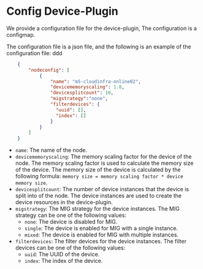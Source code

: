 # Config Device-Plugin

We provide a configuration file for the device-plugin, The configuration is a configmap.

The configuration file is a json file, and the following is an example of the configuration file:
ddd
```json
    {
        "nodeconfig": [
            {
                "name": "m5-cloudinfra-online02",
                "devicememoryscaling": 1.8,
                "devicesplitcount": 10,
                "migstrategy":"none",
                "filterdevices": {
                  "uuid": [],
                  "index": []
                }
            }
        ]
    }
```

- `name`: The name of the node.
- `devicememoryscaling`: The memory scaling factor for the device of the node. The memory scaling factor is used to calculate the memory size of the device. The memory size of the device is calculated by the following formula: `memory size = memory scaling factor * device memory size`.
- `devicesplitcount`: The number of device instances that the device is split into of the node. The device instances are used to create the device resources in the device-plugin.
- `migstrategy`: The MIG strategy for the device instances. The MIG strategy can be one of the following values:
  - `none`: The device is disabled for MIG.
  - `single`: The device is enabled for MIG with a single instance.
  - `mixed`: The device is enabled for MIG with multiple instances.
- `filterdevices`: The filter devices for the device instances. The filter devices can be one of the following values:
  - `uuid`: The UUID of the device.
  - `index`: The index of the device.